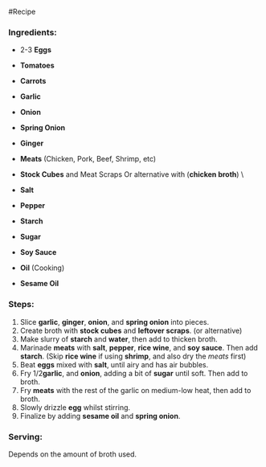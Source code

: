 #Recipe

### Ingredients:
- 2-3 **Eggs**
- **Tomatoes**
- **Carrots**
- **Garlic**
- **Onion**
- **Spring Onion**
- **Ginger**
- **Meats** (Chicken, Pork, Beef, Shrimp, etc)
- **Stock Cubes** and Meat Scraps
	Or alternative with (**chicken broth**)
\
	
- **Salt**
- **Pepper**
- **Starch**
- **Sugar**
- **Soy Sauce**
- **Oil** (Cooking)
- **Sesame Oil**
### Steps:

1. Slice **garlic**, **ginger**, **onion**, and **spring onion** into pieces.
2. Create broth with **stock cubes** and **leftover scraps**. (or alternative)
3. Make slurry of **starch** and **water**, then add to thicken broth.
4. Marinade **meats** with **salt**, **pepper**, **rice wine**, and **soy sauce**.
   Then add **starch**. (Skip **rice wine** if using **shrimp**, and also dry the *meats* first)
5. Beat **eggs** mixed with **salt**, until airy and has air bubbles.
6. Fry 1/2**garlic**, and **onion**, adding a bit of **sugar** until soft. Then add to broth.
7. Fry **meats** with the rest of the garlic on medium-low heat, then add to broth.
8. Slowly drizzle **egg** whilst stirring.
9. Finalize by adding **sesame oil** and **spring onion**.

### Serving:
Depends on the amount of broth used.
